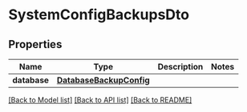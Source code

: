 # SystemConfigBackupsDto

## Properties
Name | Type | Description | Notes
------------ | ------------- | ------------- | -------------
**database** | [**DatabaseBackupConfig**](DatabaseBackupConfig.md) |  | 

[[Back to Model list]](../README.md#documentation-for-models) [[Back to API list]](../README.md#documentation-for-api-endpoints) [[Back to README]](../README.md)


